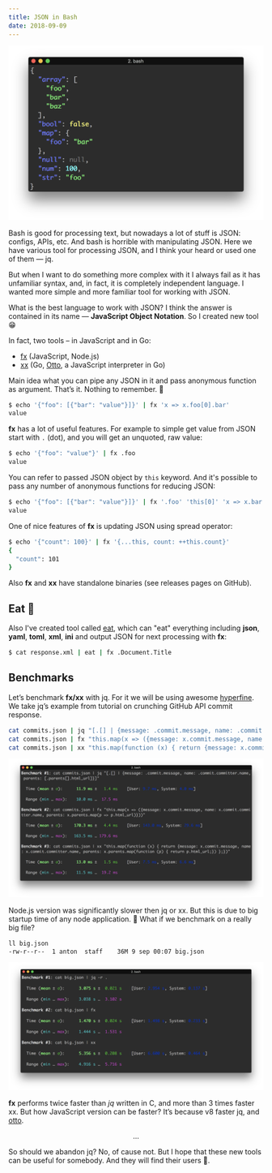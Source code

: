 ```yaml
---
title: JSON in Bash
date: 2018-09-09
---
```


![JSON cli tools](./lead.png)

Bash is good for processing text, but nowadays a lot of stuff is JSON: configs, APIs, etc. And bash is horrible with 
manipulating JSON. Here we have various tool for processing JSON, and I think your heard or used one of them — jq.

But when I want to do something more complex with it I always fail as it has unfamiliar syntax, and, in fact, it is 
completely independent language. I wanted more simple and more familiar tool for working with JSON.

What is the best language to work with JSON? I think the answer is contained in its name — **JavaScript 
Object Notation**. So I created new tool 😁

In fact, two tools – in JavaScript and in Go:
* [fx](https://github.com/antonmedv/fx) (JavaScript, Node.js)
* [xx](https://github.com/antonmedv/xx) (Go, [Otto](https://github.com/robertkrimen/otto), a JavaScript interpreter in Go)

Main idea what you can pipe any JSON in it and pass anonymous function as argument. That’s it. Nothing to remember. 🤗

```bash
$ echo '{"foo": [{"bar": "value"}]}' | fx 'x => x.foo[0].bar'
value
```

**fx** has a lot of useful features. For example to simple get value from JSON start with `.` (dot), and you will get 
an unquoted, raw value:

```bash
$ echo '{"foo": "value"}' | fx .foo
value
```

You can refer to passed JSON object by `this` keyword. And it's possible to pass any number of anonymous functions 
for reducing JSON:


```bash
$ echo '{"foo": [{"bar": "value"}]}' | fx '.foo' 'this[0]' 'x => x.bar'
value
```

One of nice features of **fx** is updating JSON using spread operator:

```bash
$ echo '{"count": 100}' | fx '{...this, count: ++this.count}'
{
  "count": 101
}
```

Also **fx** and **xx** have standalone binaries (see releases pages on GitHub).

## Eat 🧀

Also I've created tool called [eat](https://github.com/antonmedv/eat), which can "eat" everything including **json**, 
**yaml**, **toml**, **xml**, **ini** and output JSON for next processing with **fx**:

```bash
$ cat response.xml | eat | fx .Document.Title
```

## Benchmarks

Let’s benchmark **fx/xx** with jq. For it we will be using awesome [hyperfine](https://github.com/sharkdp/hyperfine). 
We take jq’s example from tutorial on crunching GitHub API commit response.

```bash
cat commits.json | jq "[.[] | {message: .commit.message, name: .commit.committer.name, parents: [.parents[].html_url]}]"
cat commits.json | fx "this.map(x => ({message: x.commit.message, name: x.commit.committer.name, parents: x.parents.map(p => p.html_url)}))"
cat commits.json | xx "this.map(function (x) { return {message: x.commit.message, name: x.commit.committer.name, parents: x.parents.map(function (p) { return p.html_url;}) };})"
```

![Benchmark 1](./bench1.png)

Node.js version was significantly slower then jq or xx. But this is due to big startup time of any node application. 
🤔 What if we benchmark on a really big file?

```
ll big.json
-rw-r--r--  1 anton  staff    36M 9 sep 00:07 big.json
```

![Benchmark 2](./bench2.png)

**fx** performs twice faster than _jq_ written in C, and more than 3 times faster xx. But how JavaScript version can be 
faster? It’s because v8 faster jq, and [otto](https://github.com/robertkrimen/otto).

<p align="center">...</p>

So should we abandon jq? No, of cause not. But I hope that these new tools can be useful for somebody. And they will 
find their users 👐.
